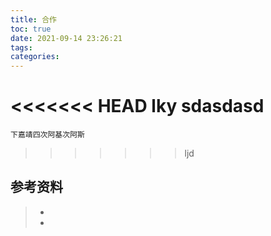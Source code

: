 ```yaml
---
title: 合作
toc: true
date: 2021-09-14 23:26:21
tags:
categories:
---
```


<<<<<<< HEAD
lky
sdasdasd
=======
    下嘉靖四次阿基次阿斯

>>>>>>> ljd


## 参考资料
> - []()
> - []()
